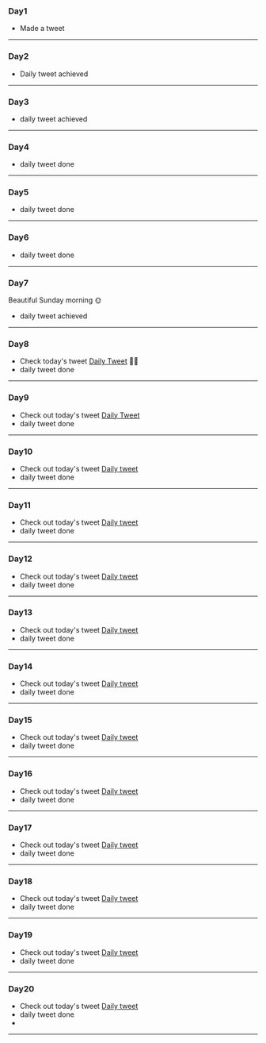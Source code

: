 ### Day1
- Made a tweet 
---
### Day2
- Daily tweet achieved
---

### Day3
- daily tweet achieved
---

### Day4
- daily tweet done
---

### Day5
- daily tweet done
---

### Day6
- daily tweet done
---

### Day7
Beautiful Sunday morning 🌞
- daily tweet achieved 
---

### Day8
- Check today's tweet [Daily Tweet](https://twitter.com/kellsonphilips/status/1574207593928871936?s=20&t=4IPLEXVFtZMazMRKJMzdEQ) 👍🏽
- daily tweet done
---

### Day9
- Check out today's tweet [Daily Tweet](https://twitter.com/kellsonphilips/status/1574587277518729216?s=20&t=nGEqTNqrb1n-tAR9ORtfeA)
- daily tweet done 
---

### Day10 
- Check out today's tweet [Daily tweet](https://twitter.com/kellsonphilips/status/1574965637180375041?s=20&t=g6Kyn_mdHtsDKW3BgYlJbg)
- daily tweet done
---

### Day11
- Check out today's tweet [Daily tweet](https://twitter.com/kellsonphilips/status/1575318284115005440?s=20&t=k-H8txxyEODwqfGv_8rvYQ)
- daily tweet done
---

### Day12
- Check out today's tweet [Daily tweet](https://twitter.com/kellsonphilips/status/1575681281140330496?s=20&t=D0v--omhHQhCdru8QoLsSA)
- daily tweet done
---

### Day13
- Check out today's tweet [Daily tweet](https://twitter.com/kellsonphilips/status/1576044376480157697?s=20&t=Jni8_srl-h_3YAX_6YP15Q)
- daily tweet done
---

### Day14
- Check out today's tweet [Daily tweet](https://twitter.com/kellsonphilips/status/1576452830529216512?s=20&t=74Z0f6P4fYEqMQtGMQ7XdQ)
- daily tweet done
---

### Day15
- Check out today's tweet [Daily tweet](https://twitter.com/kellsonphilips/status/1576770926485467136?s=20&t=YswhtASxyGBsYLg7vmknWg)
- daily tweet done
---

### Day16
- Check out today's tweet [Daily tweet](https://twitter.com/kellsonphilips/status/1577131391837298689?s=20&t=k4wZ9BkFVcCaBh-ABpUUGw)
- daily tweet done
---

### Day17
- Check out today's tweet [Daily tweet](https://twitter.com/kellsonphilips/status/1577487924572344320?s=20&t=dvAbS4pjTyWd1-Trq2Ybnw)
- daily tweet done
---

### Day18
- Check out today's tweet [Daily tweet](https://twitter.com/kellsonphilips/status/1577886162286419968?s=20&t=O_4w1O0NhiA7qj5l42qEhg)
- daily tweet done
---

### Day19
- Check out today's tweet [Daily tweet](https://twitter.com/kellsonphilips/status/1578223779159085056?s=20&t=6UgyAUeL9YfdLTCsJAtBTA)
- daily tweet done
---

### Day20
- Check out today's tweet [Daily tweet][def]
- daily tweet done
- [def]: https://twitter.com/kellsonphilips/status/1578606644405342209?s=20&t=7R6Fmt9LTiyAQC-3MrbILw
---
